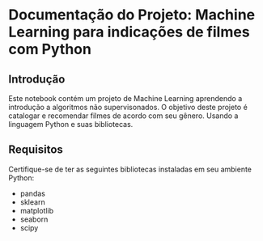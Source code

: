 # Documentação do Projeto: Machine Learning para indicações de filmes com Python

## Introdução
Este notebook contém um projeto de Machine Learning aprendendo a introdução a algoritmos não supervisonados. O objetivo deste projeto é catalogar e recomendar filmes de acordo com seu gênero. Usando a linguagem Python e suas bibliotecas.

## Requisitos
Certifique-se de ter as seguintes bibliotecas instaladas em seu ambiente Python:
* pandas
* sklearn
* matplotlib
* seaborn
* scipy
